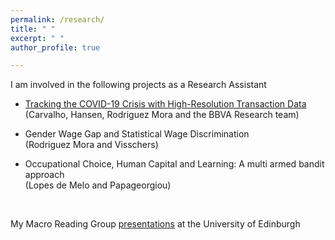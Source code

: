 ```yaml
---
permalink: /research/
title: " "
excerpt: " "
author_profile: true

---
```


I am involved in the following projects as a Research Assistant

- [Tracking the COVID-19 Crisis with High-Resolution Transaction Data](https://conference.nber.org/conf_papers/f143494.pdf) <br>
   (Carvalho, Hansen, Rodriguez Mora and the BBVA Research team)
   
- Gender Wage Gap and Statistical Wage Discrimination <br>
   (Rodriguez Mora and Visschers)
   
- Occupational Choice, Human Capital and Learning: A multi armed bandit approach <br>
   (Lopes de Melo and Papageorgiou)
   
   <br/>
   
My Macro Reading Group [presentations](/readinggroup/) at the University of Edinburgh
  

